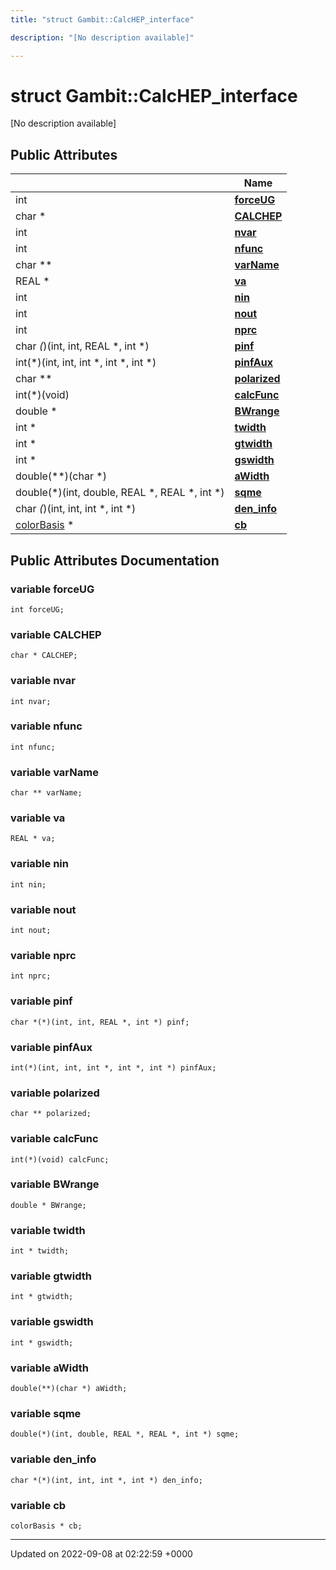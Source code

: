 ```yaml
---
title: "struct Gambit::CalcHEP_interface"

description: "[No description available]"

---
```


# struct Gambit::CalcHEP_interface



[No description available]

## Public Attributes

|                | Name           |
| -------------- | -------------- |
| int | **[forceUG](/documentation/code/classes/structgambit_1_1calchep__interface/#variable-forceug)**  |
| char * | **[CALCHEP](/documentation/code/classes/structgambit_1_1calchep__interface/#variable-calchep)**  |
| int | **[nvar](/documentation/code/classes/structgambit_1_1calchep__interface/#variable-nvar)**  |
| int | **[nfunc](/documentation/code/classes/structgambit_1_1calchep__interface/#variable-nfunc)**  |
| char ** | **[varName](/documentation/code/classes/structgambit_1_1calchep__interface/#variable-varname)**  |
| REAL * | **[va](/documentation/code/classes/structgambit_1_1calchep__interface/#variable-va)**  |
| int | **[nin](/documentation/code/classes/structgambit_1_1calchep__interface/#variable-nin)**  |
| int | **[nout](/documentation/code/classes/structgambit_1_1calchep__interface/#variable-nout)**  |
| int | **[nprc](/documentation/code/classes/structgambit_1_1calchep__interface/#variable-nprc)**  |
| char *(*)(int, int, REAL *, int *) | **[pinf](/documentation/code/classes/structgambit_1_1calchep__interface/#variable-pinf)**  |
| int(*)(int, int, int *, int *, int *) | **[pinfAux](/documentation/code/classes/structgambit_1_1calchep__interface/#variable-pinfaux)**  |
| char ** | **[polarized](/documentation/code/classes/structgambit_1_1calchep__interface/#variable-polarized)**  |
| int(*)(void) | **[calcFunc](/documentation/code/classes/structgambit_1_1calchep__interface/#variable-calcfunc)**  |
| double * | **[BWrange](/documentation/code/classes/structgambit_1_1calchep__interface/#variable-bwrange)**  |
| int * | **[twidth](/documentation/code/classes/structgambit_1_1calchep__interface/#variable-twidth)**  |
| int * | **[gtwidth](/documentation/code/classes/structgambit_1_1calchep__interface/#variable-gtwidth)**  |
| int * | **[gswidth](/documentation/code/classes/structgambit_1_1calchep__interface/#variable-gswidth)**  |
| double(**)(char *) | **[aWidth](/documentation/code/classes/structgambit_1_1calchep__interface/#variable-awidth)**  |
| double(*)(int, double, REAL *, REAL *, int *) | **[sqme](/documentation/code/classes/structgambit_1_1calchep__interface/#variable-sqme)**  |
| char *(*)(int, int, int *, int *) | **[den_info](/documentation/code/classes/structgambit_1_1calchep__interface/#variable-den-info)**  |
| [colorBasis](/documentation/code/classes/structgambit_1_1colorbasis/) * | **[cb](/documentation/code/classes/structgambit_1_1calchep__interface/#variable-cb)**  |

## Public Attributes Documentation

### variable forceUG

```
int forceUG;
```


### variable CALCHEP

```
char * CALCHEP;
```


### variable nvar

```
int nvar;
```


### variable nfunc

```
int nfunc;
```


### variable varName

```
char ** varName;
```


### variable va

```
REAL * va;
```


### variable nin

```
int nin;
```


### variable nout

```
int nout;
```


### variable nprc

```
int nprc;
```


### variable pinf

```
char *(*)(int, int, REAL *, int *) pinf;
```


### variable pinfAux

```
int(*)(int, int, int *, int *, int *) pinfAux;
```


### variable polarized

```
char ** polarized;
```


### variable calcFunc

```
int(*)(void) calcFunc;
```


### variable BWrange

```
double * BWrange;
```


### variable twidth

```
int * twidth;
```


### variable gtwidth

```
int * gtwidth;
```


### variable gswidth

```
int * gswidth;
```


### variable aWidth

```
double(**)(char *) aWidth;
```


### variable sqme

```
double(*)(int, double, REAL *, REAL *, int *) sqme;
```


### variable den_info

```
char *(*)(int, int, int *, int *) den_info;
```


### variable cb

```
colorBasis * cb;
```


-------------------------------

Updated on 2022-09-08 at 02:22:59 +0000